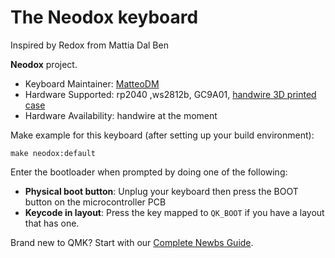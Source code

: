 # The Neodox keyboard

Inspired by Redox from Mattia Dal Ben

**Neodox** project.

- Keyboard Maintainer: [MatteoDM](https://github.com/MatteoDM)  
- Hardware Supported: rp2040 ,ws2812b, GC9A01, [handwire 3D printed case](https://www.thingiverse.com/thing:5625196)
- Hardware Availability: handwire at the moment


Make example for this keyboard (after setting up your build environment):

    make neodox:default

Enter the bootloader when prompted by doing one of the following:
* **Physical boot button**: Unplug your keyboard then press the BOOT button on the microcontroller PCB
* **Keycode in layout**: Press the key mapped to `QK_BOOT` if you have a layout that has one.


Brand new to QMK? Start with our [Complete Newbs Guide](https://docs.qmk.fm/#/newbs).
